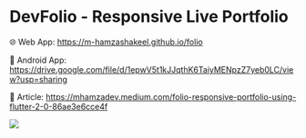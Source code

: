 # DevFolio - Responsive Live Portfolio

🌐 Web App: https://m-hamzashakeel.github.io/folio

📱 Android App: https://drive.google.com/file/d/1epwV5t1kJJqthK6TaiyMENpzZ7yeb0LC/view?usp=sharing

📙 Article: https://mhamzadev.medium.com/folio-responsive-portfolio-using-flutter-2-0-86ae3e6cce4f

<img src="https://user-images.githubusercontent.com/43790152/111952323-c8365280-8b06-11eb-9c65-747b5001340a.PNG">